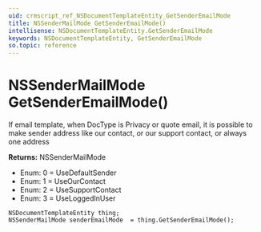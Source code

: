 ```yaml
---
uid: crmscript_ref_NSDocumentTemplateEntity_GetSenderEmailMode
title: NSSenderMailMode GetSenderEmailMode()
intellisense: NSDocumentTemplateEntity.GetSenderEmailMode
keywords: NSDocumentTemplateEntity, GetSenderEmailMode
so.topic: reference
---
```


# NSSenderMailMode GetSenderEmailMode()

If email template, when DocType is Privacy or quote email, it is possible to make sender address like our contact, or our support contact, or always one address

**Returns:** NSSenderMailMode

* Enum: 0 = UseDefaultSender
* Enum: 1 = UseOurContact
* Enum: 2 = UseSupportContact
* Enum: 3 = UseLoggedInUser

```crmscript
NSDocumentTemplateEntity thing;
NSSenderMailMode senderEmailMode  = thing.GetSenderEmailMode();
```

